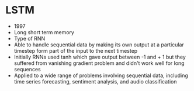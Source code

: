 # LSTM

* 1997
* Long short term memory
* Type of RNN
* Able to handle sequential data by making its own output at a particular timestep form part of the input to the next timestep
* Initially RNNs used tanh which gave output between -1 and + 1 but they suffered from vanishing gradient problem and didn't work well for long sequences
* Applied to a wide range of problems involving sequential data, including time series forecasting, sentiment analysis, and audio classification
